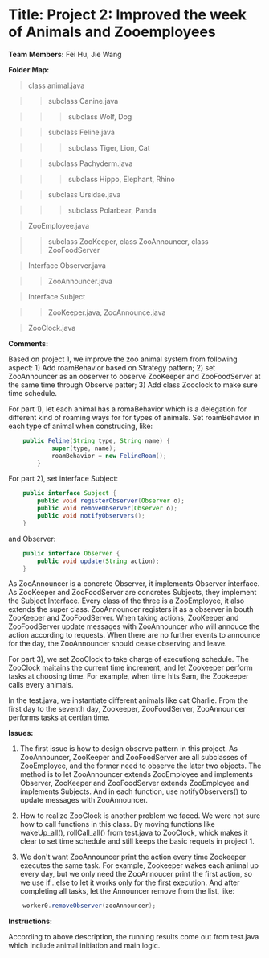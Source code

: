 # Title: Project 2: Improved the week of Animals and Zooemployees

**Team Members:** Fei Hu, Jie Wang

**Folder Map:** 

> class animal.java    

>> subclass Canine.java  

>>> subclass Wolf, Dog  

>> subclass Feline.java  

>>> subclass Tiger, Lion, Cat  

>> subclass  Pachyderm.java  

>>> subclass Hippo, Elephant, Rhino  

>> subclass  Ursidae.java  

>>> subclass Polarbear, Panda  

> ZooEmployee.java  

>> subclass ZooKeeper, class ZooAnnouncer, class ZooFoodServer

> Interface Observer.java

>> ZooAnnouncer.java 

> Interface Subject

>> ZooKeeper.java, ZooAnnounce.java

> ZooClock.java  



**Comments:**

Based on project 1, we improve the zoo animal system from following aspect: 1) Add roamBehavior based on Strategy pattern; 2) set ZooAnnouncer as an observer to observe ZooKeeper and ZooFoodServer at the same time through Observe patter; 3) Add class Zooclock to make sure time schedule.

For part 1), let each  animal has a romaBehavior which is a delegation for different kind of roaming ways for for types of animals. Set roamBehavior in each type of animal when construcing, like:

```java
    public Feline(String type, String name) {
    		super(type, name);
    		roamBehavior = new FelineRoam();
    	}
```

For part 2), set interface Subject:
```java
    public interface Subject {	
    	public void registerObserver(Observer o);
    	public void removeObserver(Observer o);
    	public void notifyObservers();
    }
```

and Observer:
```java
    public interface Observer {
    	public void update(String action);
    }
```

As ZooAnnouncer is a concrete Observer, it  implements Observer interface. As ZooKeeper and ZooFoodServer are concretes Subjects, they implement the Subject Interface. Every class of the three is a ZooEmployee, it also extends the super class. ZooAnnouncer registers it as a observer in bouth ZooKeeper and ZooFoodServer. When taking actions, ZooKeeper and ZooFoodServer update messages with ZooAnnouncer who will annouce the action according to requests. When there are no further events to announce for the day, the ZooAnnouncer should cease observing and leave.

For part 3), we set ZooClock to take charge of executiong schedule. The ZooClock maitains the current time increment, and let Zookeeper perform tasks at choosing time.  For example, when time hits 9am, the Zookeeper  calls every animals. 

In the test.java, we instantiate different animals like cat Charlie. From the first day to the seventh day, Zookeeper, ZooFoodServer, ZooAnnouncer performs tasks at certian time.


**Issues:**

1) The first issue is how to design observe pattern in this project. As ZooAnnouncer, ZooKeeper and ZooFoodServer are all subclasses of ZooEmployee, and the former need to observe the later two objects. The method is to let ZooAnnouncer extends ZooEmployee and implements Observer, ZooKeeper and ZooFoodServer extends ZooEmployee and implements Subjects. And in each function, use notifyObservers() to update messages with ZooAnnouncer.

2) How to realize ZooClock is another problem we faced. We were not sure how to call functions in this class. By moving functions like wakeUp_all(), rollCall_all() from test.java to ZooClock, whick makes it clear to set time schedule and still keeps the basic requets in project 1.

3) We don't want ZooAnnouncer print the action every time Zookeeper executes the same task. For example, Zookeeper wakes each animal up every day, but we only need the ZooAnnoucer print the first action, so we use if...else to let it works only for the first execution. And after completing all tasks, let the Announcer remove from the list, like:
```java
    worker0.removeObserver(zooAnnouncer);
```

**Instructions:**

According to above description, the running results come out from test.java which include animal initiation and main logic.
